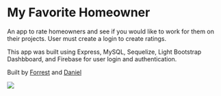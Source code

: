 # My Favorite Homeowner
An app to rate homeowners and see if you would like to work for them on their projects. User must create a login to create ratings. 

This app was built using Express, MySQL, Sequelize, Light Bootstrap Dashbboard, and Firebase for user login and authentication. 

Built by [Forrest](https://github.com/eastman81/) and [Daniel](https://github.com/danielryne)

![](http://i.imgur.com/F2IpIbZ.gif)